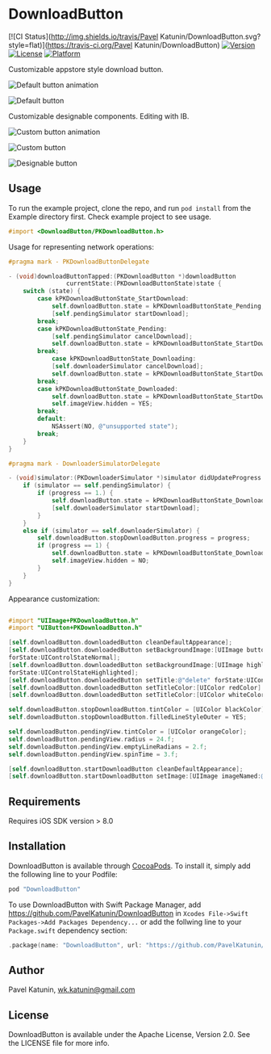 # DownloadButton

[![CI Status](http://img.shields.io/travis/Pavel Katunin/DownloadButton.svg?style=flat)](https://travis-ci.org/Pavel Katunin/DownloadButton)
[![Version](https://img.shields.io/cocoapods/v/DownloadButton.svg?style=flat)](http://cocoapods.org/pods/DownloadButton)
[![License](https://img.shields.io/cocoapods/l/DownloadButton.svg?style=flat)](http://cocoapods.org/pods/DownloadButton)
[![Platform](https://img.shields.io/cocoapods/p/DownloadButton.svg?style=flat)](http://cocoapods.org/pods/DownloadButton)

Customizable appstore style download button.

![Default button animation](https://cloud.githubusercontent.com/assets/1636737/7921348/7fadc250-08ad-11e5-9f01-9f7e1f173a97.gif)

![Default button](https://cloud.githubusercontent.com/assets/1636737/7920830/2c4470da-08aa-11e5-99be-e7e9a04479f8.png)

Customizable designable components. Editing with IB.

![Custom button animation](https://cloud.githubusercontent.com/assets/1636737/7921396/ec8b21c4-08ad-11e5-99a4-c73c971c0d42.gif)

![Custom button](https://cloud.githubusercontent.com/assets/1636737/7920909/7403d906-08aa-11e5-92d5-f92a09bc2bdc.png)

![Designable button](https://cloud.githubusercontent.com/assets/1636737/7921499/92a772ba-08ae-11e5-9222-e5bd229de6b2.gif)


## Usage

To run the example project, clone the repo, and run `pod install` from the Example directory first.
Check example project to see usage.

```objective-c
#import <DownloadButton/PKDownloadButton.h>
```

Usage for representing network operations:

```objective-c
#pragma mark - PKDownloadButtonDelegate

- (void)downloadButtonTapped:(PKDownloadButton *)downloadButton 
                currentState:(PKDownloadButtonState)state {
    switch (state) {
        case kPKDownloadButtonState_StartDownload:
            self.downloadButton.state = kPKDownloadButtonState_Pending;
            [self.pendingSimulator startDownload];
        break;
        case kPKDownloadButtonState_Pending:
            [self.pendingSimulator cancelDownload];
            self.downloadButton.state = kPKDownloadButtonState_StartDownload;
        break;
            case kPKDownloadButtonState_Downloading:
            [self.downloaderSimulator cancelDownload];
            self.downloadButton.state = kPKDownloadButtonState_StartDownload;
        break;
        case kPKDownloadButtonState_Downloaded:
            self.downloadButton.state = kPKDownloadButtonState_StartDownload;
            self.imageView.hidden = YES;
        break;
        default:
            NSAssert(NO, @"unsupported state");
        break;
    }
}

#pragma mark - DownloaderSimulatorDelegate

- (void)simulator:(PKDownloaderSimulator *)simulator didUpdateProgress:(double)progress {
    if (simulator == self.pendingSimulator) {
        if (progress == 1.) {
            self.downloadButton.state = kPKDownloadButtonState_Downloading;
            [self.downloaderSimulator startDownload];
        }
    }
    else if (simulator == self.downloaderSimulator) {
        self.downloadButton.stopDownloadButton.progress = progress;
        if (progress == 1) {
            self.downloadButton.state = kPKDownloadButtonState_Downloaded;
            self.imageView.hidden = NO;
        }
    }
}
```

Appearance customization:

```objective-c

#import "UIImage+PKDownloadButton.h"
#import "UIButton+PKDownloadButton.h"

[self.downloadButton.downloadedButton cleanDefaultAppearance];
[self.downloadButton.downloadedButton setBackgroundImage:[UIImage buttonBackgroundWithColor:[UIColor redColor]]
forState:UIControlStateNormal];
[self.downloadButton.downloadedButton setBackgroundImage:[UIImage highlitedButtonBackgroundWithColor:[UIColor redColor]]
forState:UIControlStateHighlighted];
[self.downloadButton.downloadedButton setTitle:@"delete" forState:UIControlStateNormal];
[self.downloadButton.downloadedButton setTitleColor:[UIColor redColor] forState:UIControlStateNormal];
[self.downloadButton.downloadedButton setTitleColor:[UIColor whiteColor] forState:UIControlStateHighlighted];

self.downloadButton.stopDownloadButton.tintColor = [UIColor blackColor];
self.downloadButton.stopDownloadButton.filledLineStyleOuter = YES;

self.downloadButton.pendingView.tintColor = [UIColor orangeColor];
self.downloadButton.pendingView.radius = 24.f;
self.downloadButton.pendingView.emptyLineRadians = 2.f;
self.downloadButton.pendingView.spinTime = 3.f;

[self.downloadButton.startDownloadButton cleanDefaultAppearance];
[self.downloadButton.startDownloadButton setImage:[UIImage imageNamed:@"download_default"] forState:UIControlStateNormal];

```

## Requirements

Requires iOS SDK version > 8.0

## Installation

DownloadButton is available through [CocoaPods](http://cocoapods.org). To install
it, simply add the following line to your Podfile:

```ruby
pod "DownloadButton"
```

To use DownloadButton with Swift Package Manager, add  https://github.com/PavelKatunin/DownloadButton in ```Xcodes File->Swift Packages->Add Packages Dependency...``` or add the follwing line to your ```Package.swift``` dependency section:

```swift
.package(name: "DownloadButton", url: "https://github.com/PavelKatunin/DownloadButton", from: "0.2.0"),
```

## Author

Pavel Katunin, wk.katunin@gmail.com

## License

DownloadButton is available under the Apache License, Version 2.0. See the LICENSE file for more info.
